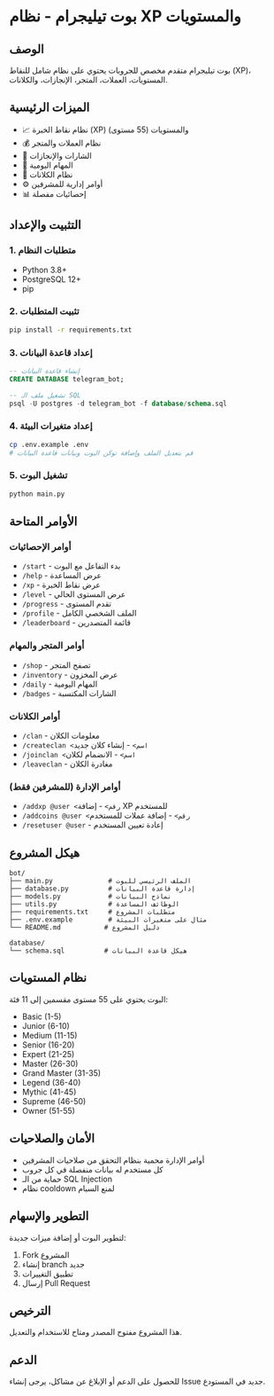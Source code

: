 
# بوت تيليجرام - نظام XP والمستويات

## الوصف
بوت تيليجرام متقدم مخصص للجروبات يحتوي على نظام شامل للنقاط (XP)، المستويات، العملات، المتجر، الإنجازات، والكلانات.

## الميزات الرئيسية
- 📈 نظام نقاط الخبرة (XP) والمستويات (55 مستوى)
- 💰 نظام العملات والمتجر
- 🏅 الشارات والإنجازات
- 🎯 المهام اليومية
- 🏰 نظام الكلانات
- ⚙️ أوامر إدارية للمشرفين
- 📊 إحصائيات مفصلة

## التثبيت والإعداد

### 1. متطلبات النظام
- Python 3.8+
- PostgreSQL 12+
- pip

### 2. تثبيت المتطلبات
```bash
pip install -r requirements.txt
```

### 3. إعداد قاعدة البيانات
```sql
-- إنشاء قاعدة البيانات
CREATE DATABASE telegram_bot;

-- تشغيل ملف الـ SQL
psql -U postgres -d telegram_bot -f database/schema.sql
```

### 4. إعداد متغيرات البيئة
```bash
cp .env.example .env
# قم بتعديل الملف وإضافة توكن البوت وبيانات قاعدة البيانات
```

### 5. تشغيل البوت
```bash
python main.py
```

## الأوامر المتاحة

### أوامر الإحصائيات
- `/start` - بدء التفاعل مع البوت
- `/help` - عرض المساعدة
- `/xp` - عرض نقاط الخبرة
- `/level` - عرض المستوى الحالي
- `/progress` - تقدم المستوى
- `/profile` - الملف الشخصي الكامل
- `/leaderboard` - قائمة المتصدرين

### أوامر المتجر والمهام
- `/shop` - تصفح المتجر
- `/inventory` - عرض المخزون
- `/daily` - المهام اليومية
- `/badges` - الشارات المكتسبة

### أوامر الكلانات
- `/clan` - معلومات الكلان
- `/createclan <اسم>` - إنشاء كلان جديد
- `/joinclan <اسم>` - الانضمام لكلان
- `/leaveclan` - مغادرة الكلان

### أوامر الإدارة (للمشرفين فقط)
- `/addxp @user <رقم>` - إضافة XP للمستخدم
- `/addcoins @user <رقم>` - إضافة عملات للمستخدم
- `/resetuser @user` - إعادة تعيين المستخدم

## هيكل المشروع
```
bot/
├── main.py              # الملف الرئيسي للبوت
├── database.py          # إدارة قاعدة البيانات
├── models.py            # نماذج البيانات
├── utils.py             # الوظائف المساعدة
├── requirements.txt     # متطلبات المشروع
├── .env.example         # مثال على متغيرات البيئة
└── README.md           # دليل المشروع

database/
└── schema.sql          # هيكل قاعدة البيانات
```

## نظام المستويات
البوت يحتوي على 55 مستوى مقسمين إلى 11 فئة:
- Basic (1-5)
- Junior (6-10)
- Medium (11-15)
- Senior (16-20)
- Expert (21-25)
- Master (26-30)
- Grand Master (31-35)
- Legend (36-40)
- Mythic (41-45)
- Supreme (46-50)
- Owner (51-55)

## الأمان والصلاحيات
- أوامر الإدارة محمية بنظام التحقق من صلاحيات المشرفين
- كل مستخدم له بيانات منفصلة في كل جروب
- حماية من الـ SQL Injection
- نظام cooldown لمنع السبام

## التطوير والإسهام
لتطوير البوت أو إضافة ميزات جديدة:

1. Fork المشروع
2. إنشاء branch جديد
3. تطبيق التغييرات
4. إرسال Pull Request

## الترخيص
هذا المشروع مفتوح المصدر ومتاح للاستخدام والتعديل.

## الدعم
للحصول على الدعم أو الإبلاغ عن مشاكل، يرجى إنشاء Issue جديد في المستودع.
